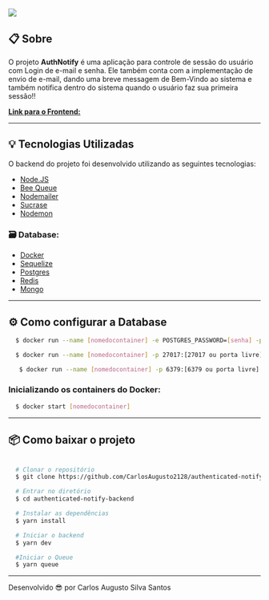 <h1>
  <img src="https://ik.imagekit.io/ik54mxkwpj/logoImage_WEbsRKmmZ.png" />
</h1>

## 📋 Sobre

O projeto **AuthNotify** é uma aplicação para controle de sessão do usuário com Login de e-mail e senha. Ele também conta com a implementação de envio de e-mail, dando uma breve messagem de Bem-Vindo ao sistema e também notifica dentro do sistema quando o usuário faz sua primeira sessão!!

[**Link para o Frontend:**](https://github.com/CarlosAugusto2128/authenticated-notify-frontend)

---

## 💡 Tecnologias Utilizadas

O backend do projeto foi desenvolvido utilizando as seguintes tecnologias:

- [Node.JS](https://nodejs.org/en/)
- [Bee Queue](https://github.com/bee-queue/bee-queue)
- [Nodemailer](https://nodemailer.com/about/)
- [Sucrase](https://github.com/alangpierce/sucrase)
- [Nodemon](https://nodemon.io/)

### 🗃 **Database**:

- [Docker](https://www.docker.com/)
- [Sequelize](https://sequelize.org/)
- [Postgres](https://www.postgresql.org/)
- [Redis](https://redis.io/)
- [Mongo](https://www.mongodb.com/)

---

## ⚙ Como configurar a Database

```bash
  $ docker run --name [nomedocontainer] -e POSTGRES_PASSWORD=[senha] -p 5432:[5432 ou porta livre] -d postgres

  $ docker run --name [nomedocontainer] -p 27017:[27017 ou porta livre] -d -t mongo

   $ docker run --name [nomedocontainer] -p 6379:[6379 ou porta livre] -d -t redis:alpine

```

### Inicializando os containers do Docker:

```bash
  $ docker start [nomedocontainer]
```

---

## 📦 Como baixar o projeto

```bash

  # Clonar o repositório
  $ git clone https://github.com/CarlosAugusto2128/authenticated-notify-backend

  # Entrar no diretório
  $ cd authenticated-notify-backend

  # Instalar as dependências
  $ yarn install

  # Iniciar o backend
  $ yarn dev

  #Iniciar o Queue
  $ yarn queue
```

---

Desenvolvido 😎 por Carlos Augusto Silva Santos
